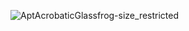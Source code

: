 ![AptAcrobaticGlassfrog-size_restricted](https://github.com/bkdeers/bkdeers/assets/139998120/4d0efbbe-7539-474d-895e-9f5158ede3e9)
